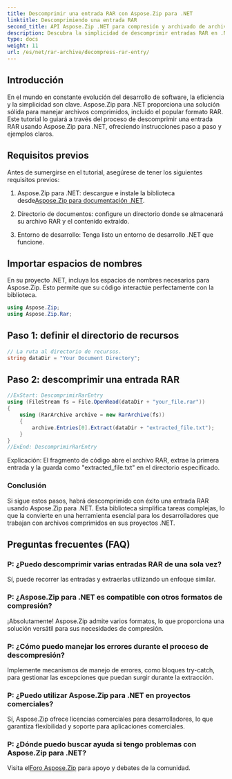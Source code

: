 ```yaml
---
title: Descomprimir una entrada RAR con Aspose.Zip para .NET
linktitle: Descomprimiendo una entrada RAR
second_title: API Aspose.Zip .NET para compresión y archivado de archivos
description: Descubra la simplicidad de descomprimir entradas RAR en .NET usando Aspose.Zip. Maneje archivos comprimidos sin esfuerzo con esta poderosa biblioteca.
type: docs
weight: 11
url: /es/net/rar-archive/decompress-rar-entry/
---
```


## Introducción

En el mundo en constante evolución del desarrollo de software, la eficiencia y la simplicidad son clave. Aspose.Zip para .NET proporciona una solución sólida para manejar archivos comprimidos, incluido el popular formato RAR. Este tutorial lo guiará a través del proceso de descomprimir una entrada RAR usando Aspose.Zip para .NET, ofreciendo instrucciones paso a paso y ejemplos claros.

## Requisitos previos

Antes de sumergirse en el tutorial, asegúrese de tener los siguientes requisitos previos:

1.  Aspose.Zip para .NET: descargue e instale la biblioteca desde[Aspose.Zip para documentación .NET](https://reference.aspose.com/zip/net/).

2. Directorio de documentos: configure un directorio donde se almacenará su archivo RAR y el contenido extraído.

3. Entorno de desarrollo: Tenga listo un entorno de desarrollo .NET que funcione.

## Importar espacios de nombres

En su proyecto .NET, incluya los espacios de nombres necesarios para Aspose.Zip. Esto permite que su código interactúe perfectamente con la biblioteca.

```csharp
using Aspose.Zip;
using Aspose.Zip.Rar;
```

## Paso 1: definir el directorio de recursos

```csharp
// La ruta al directorio de recursos.
string dataDir = "Your Document Directory";
```

## Paso 2: descomprimir una entrada RAR

```csharp
//ExStart: DescomprimirRarEntry
using (FileStream fs = File.OpenRead(dataDir + "your_file.rar"))
{
    using (RarArchive archive = new RarArchive(fs))
    {
        archive.Entries[0].Extract(dataDir + "extracted_file.txt");
    }
}
//ExEnd: DescomprimirRarEntry
```

Explicación: El fragmento de código abre el archivo RAR, extrae la primera entrada y la guarda como "extracted_file.txt" en el directorio especificado.

### Conclusión

Si sigue estos pasos, habrá descomprimido con éxito una entrada RAR usando Aspose.Zip para .NET. Esta biblioteca simplifica tareas complejas, lo que la convierte en una herramienta esencial para los desarrolladores que trabajan con archivos comprimidos en sus proyectos .NET.

## Preguntas frecuentes (FAQ)

### P: ¿Puedo descomprimir varias entradas RAR de una sola vez?
Sí, puede recorrer las entradas y extraerlas utilizando un enfoque similar.

### P: ¿Aspose.Zip para .NET es compatible con otros formatos de compresión?
¡Absolutamente! Aspose.Zip admite varios formatos, lo que proporciona una solución versátil para sus necesidades de compresión.

### P: ¿Cómo puedo manejar los errores durante el proceso de descompresión?
Implemente mecanismos de manejo de errores, como bloques try-catch, para gestionar las excepciones que puedan surgir durante la extracción.

### P: ¿Puedo utilizar Aspose.Zip para .NET en proyectos comerciales?
Sí, Aspose.Zip ofrece licencias comerciales para desarrolladores, lo que garantiza flexibilidad y soporte para aplicaciones comerciales.

### P: ¿Dónde puedo buscar ayuda si tengo problemas con Aspose.Zip para .NET?
 Visita el[Foro Aspose.Zip](https://forum.aspose.com/c/zip/37) para apoyo y debates de la comunidad.